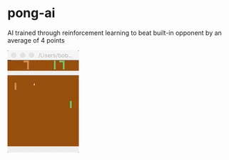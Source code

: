 # pong-ai
AI trained through reinforcement learning to beat built-in opponent by an average of 4 points

<img src="https://github.com/bobbywlindsey/pong-ai/blob/master/demo.gif" alt="self-assembly gif">